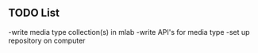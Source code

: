 
TODO List
-----------------
-write media type collection(s) in mlab
-write API's for media type
-set up repository on computer
